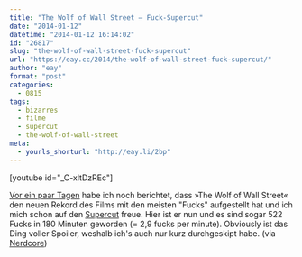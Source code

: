 ```yaml
---
title: "The Wolf of Wall Street – Fuck-Supercut"
date: "2014-01-12"
datetime: "2014-01-12 16:14:02"
id: "26817"
slug: "the-wolf-of-wall-street-fuck-supercut"
url: "https://eay.cc/2014/the-wolf-of-wall-street-fuck-supercut/"
author: "eay"
format: "post"
categories:
  - 0815
tags:
  - bizarres
  - filme
  - supercut
  - the-wolf-of-wall-street
meta:
  - yourls_shorturl: "http://eay.li/2bp"
---
```


\[youtube id="\_C-xltDzREc"\]

[Vor ein paar Tagen](//eay.cc/2014/wolf-of-wall-street-breaks-f-word-record/) habe ich noch berichtet, dass »The Wolf of Wall Street« den neuen Rekord des Films mit den meisten "Fucks" aufgestellt hat und ich mich schon auf den [Supercut](http://knowyourmeme.com/memes/supercut) freue. Hier ist er nun und es sind sogar 522 Fucks in 180 Minuten geworden (= 2,9 fucks per minute). Obviously ist das Ding voller Spoiler, weshalb ich's auch nur kurz durchgeskipt habe. (via [Nerdcore](http://www.crackajack.de/2014/01/10/the-wolf-of-wall-street-fucking-short-version/))

